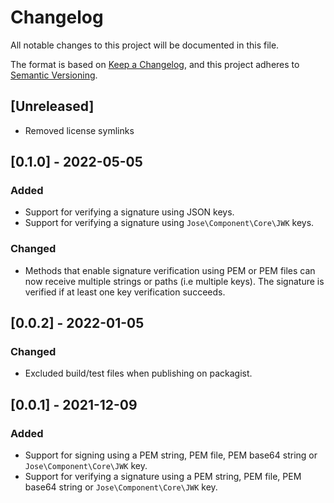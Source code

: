 # Changelog
All notable changes to this project will be documented in this file.

The format is based on [Keep a Changelog](https://keepachangelog.com/en/1.0.0/),
and this project adheres to [Semantic Versioning](https://semver.org/spec/v2.0.0.html).

## [Unreleased]
* Removed license symlinks

## [0.1.0] - 2022-05-05
### Added
- Support for verifying a signature using JSON keys.
- Support for verifying a signature using `Jose\Component\Core\JWK` keys.

### Changed
- Methods that enable signature verification using PEM or PEM files can now receive multiple strings or paths (i.e multiple keys).
The signature is verified if at least one key verification succeeds.

## [0.0.2] - 2022-01-05
### Changed
- Excluded build/test files when publishing on packagist.

## [0.0.1] - 2021-12-09
### Added
- Support for signing using a PEM string, PEM file, PEM base64 string or `Jose\Component\Core\JWK` key.
- Support for verifying a signature using a PEM string, PEM file, PEM base64 string or `Jose\Component\Core\JWK` key.
